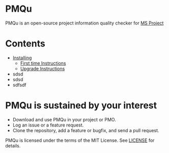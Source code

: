 ﻿# PMQu
PMQu is an open-source project information quality checker for [MS Project](https://products.office.com/en-us/Project)

# Contents
- [Installing](#installing)
    - [First time Instructions](#first-time-instructions) 
    - [Upgrade Instructions](#upgrade-instructions)
- sdsd
- sdsd
- sdfsdf

# PMQu is sustained by your interest
* Download and use PMQu in your project or PMO.
* Log an issue or a feature request.
* Clone the repository, add a feature or bugfix, and send a pull request.

PMQu is licensed under the terms of the MIT License. See [LICENSE](LICENSE) for details.
